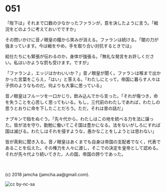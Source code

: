 

# 051

「陛下は」それまで口数の少なかったファランが，意を決したように言う。「戦況をどのように考えておいでですか」  

その問いかけに音ノ眼皇の瞳から笑みが消える。ファランは続ける。「闇の力が強まっています。今は戦をやめ，手を取り合い対抗するときでは」  

給仕たちにも緊張が伝わるのか，身体が強張る。「無礼な発言をお許しください。私はいかような罰も受けます。ですが」  

「ファランよ，エッジはかわいいか？」音ノ眼皇が聞く。ファランは喉まで出かかった言葉をこらえ，「はい」と答える。「わたしにとって，帝国に暮らす人々は子供のようなものだ。何よりも大事に思っている」  

音ノ眼皇はフルーツを一口かじり，飲み込んでから言った。「それが傷つき，命を失うことを心苦しく思ってもいる。もし，三代前のわたしであれば，わたしの思うとおりに命を下したことだろう。ただ，それは昔の話だ」  

ナプキンで指をぬぐう。「先々代から，わたしはこの地を統べる力を法に譲った。皆が法を守り，勤勉に働いてこそ国は豊かになる。法をないがしろにすれば国は滅びる。わたしはそれを侵すような，愚かなことをしようとは思わない」  

皆が真剣に聞き入る。音ノ眼皇はあくまでも自身は帝国の支配者でなく，代表であることを伝えた。その権力を人々に渡し，そこでの決定を皇帝として認める。それが先々代より続いてきた，人の国，帝国の誇りであった。  

<br>  
<br>  
(c) 2018 jamcha (jamcha.aa@gmail.com).  

![cc by-nc-sa](https://i.creativecommons.org/l/by-nc-sa/4.0/88x31.png)  

